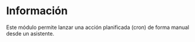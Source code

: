 Información
===========

Este módulo permite lanzar una acción planificada (cron) de forma manual desde
un asistente. 
